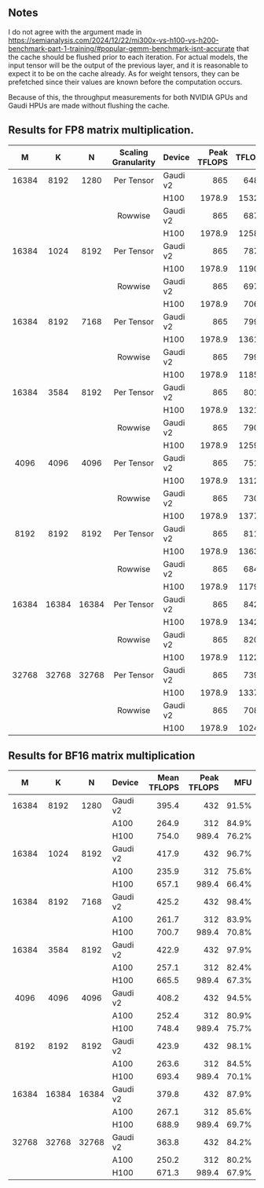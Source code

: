 ## Notes

I do not agree with the argument made in 
https://semianalysis.com/2024/12/22/mi300x-vs-h100-vs-h200-benchmark-part-1-training/#popular-gemm-benchmark-isnt-accurate
that the cache should be flushed prior to each iteration.
For actual models, the input tensor will be
the output of the previous layer, and it is reasonable to expect it
to be on the cache already. As for weight tensors, they can be
prefetched since their values are known before the computation occurs.

Because of this, the throughput measurements for both NVIDIA GPUs and Gaudi HPUs
are made without flushing the cache.


## Results for FP8 matrix multiplication.

|   M   |   K   |   N   | Scaling Granularity |  Device  | Peak TFLOPS | TFLOPS | MFU (%) |
|:-----:|:-----:|:-----:|:-------------------:|:---------|------------:|-------:|--------:|
| 16384 |  8192 |  1280 |      Per Tensor     | Gaudi v2 | 865         | 648.6  | 75.0%   |
|       |       |       |                     | H100     | 1978.9      | 1532.3 | 77.4%   |
|       |       |       |       Rowwise       | Gaudi v2 | 865         | 687.0  | 79.4%   |
|       |       |       |                     | H100     | 1978.9      | 1258.3 | 63.6%   |
| 16384 |  1024 |  8192 |      Per Tensor     | Gaudi v2 | 865         | 787.9  | 91.1%   |
|       |       |       |                     | H100     | 1978.9      | 1190.6 | 60.2%   |
|       |       |       |       Rowwise       | Gaudi v2 | 865         | 697.4  | 80.6%   |
|       |       |       |                     | H100     | 1978.9      | 706.0  | 35.7%   |
| 16384 |  8192 |  7168 |      Per Tensor     | Gaudi v2 | 865         | 799.7  | 92.5%   |
|       |       |       |                     | H100     | 1978.9      | 1361.9 | 68.8%   |
|       |       |       |       Rowwise       | Gaudi v2 | 865         | 799.4  | 92.4%   |
|       |       |       |                     | H100     | 1978.9      | 1185.6 | 59.9%   |
| 16384 |  3584 |  8192 |      Per Tensor     | Gaudi v2 | 865         | 801.4  | 92.6%   |
|       |       |       |                     | H100     | 1978.9      | 1321.6 | 66.8%   |
|       |       |       |       Rowwise       | Gaudi v2 | 865         | 790.3  | 91.4%   |
|       |       |       |                     | H100     | 1978.9      | 1259.7 | 63.7%   |
|  4096 |  4096 |  4096 |      Per Tensor     | Gaudi v2 | 865         | 751.7  | 86.9%   |
|       |       |       |                     | H100     | 1978.9      | 1312.4 | 66.3%   |
|       |       |       |       Rowwise       | Gaudi v2 | 865         | 730.8  | 84.5%   |
|       |       |       |                     | H100     | 1978.9      | 1377.7 | 69.6%   |
|  8192 |  8192 |  8192 |      Per Tensor     | Gaudi v2 | 865         | 811.0  | 93.8%   |
|       |       |       |                     | H100     | 1978.9      | 1363.6 | 68.9%   |
|       |       |       |       Rowwise       | Gaudi v2 | 865         | 684.7  | 79.2%   |
|       |       |       |                     | H100     | 1978.9      | 1179.2 | 59.6%   |
| 16384 | 16384 | 16384 |      Per Tensor     | Gaudi v2 | 865         | 842.7  | 97.4%   |
|       |       |       |                     | H100     | 1978.9      | 1342.6 | 67.8%   |
|       |       |       |       Rowwise       | Gaudi v2 | 865         | 820.4  | 94.8%   |
|       |       |       |                     | H100     | 1978.9      | 1122.0 | 56.7%   |
| 32768 | 32768 | 32768 |      Per Tensor     | Gaudi v2 | 865         | 739.7  | 85.5%   |
|       |       |       |                     | H100     | 1978.9      | 1337.9 | 67.6%   |
|       |       |       |       Rowwise       | Gaudi v2 | 865         | 708.2  | 81.9%   |
|       |       |       |                     | H100     | 1978.9      | 1024.5 | 51.8%   |


## Results for BF16 matrix multiplication

| M     | K     | N     | Device    | Mean TFLOPS | Peak TFLOPS | MFU   |
|:-----:|:-----:|:-----:|:----------|------------:|------------:|------:|
| 16384 |  8192 |  1280 |  Gaudi v2 | 395.4       | 432         | 91.5% |
|       |       |       |      A100 | 264.9       | 312         | 84.9% |
|       |       |       |      H100 | 754.0       | 989.4       | 76.2% |
| 16384 |  1024 |  8192 |  Gaudi v2 | 417.9       | 432         | 96.7% |
|       |       |       |      A100 | 235.9       | 312         | 75.6% |
|       |       |       |      H100 | 657.1       | 989.4       | 66.4% |
| 16384 |  8192 |  7168 |  Gaudi v2 | 425.2       | 432         | 98.4% |
|       |       |       |      A100 | 261.7       | 312         | 83.9% |
|       |       |       |      H100 | 700.7       | 989.4       | 70.8% |
| 16384 |  3584 |  8192 |  Gaudi v2 | 422.9       | 432         | 97.9% |
|       |       |       |      A100 | 257.1       | 312         | 82.4% |
|       |       |       |      H100 | 665.5       | 989.4       | 67.3% |
|  4096 |  4096 |  4096 |  Gaudi v2 | 408.2       | 432         | 94.5% |
|       |       |       |      A100 | 252.4       | 312         | 80.9% |
|       |       |       |      H100 | 748.4       | 989.4       | 75.7% |
|  8192 |  8192 |  8192 |  Gaudi v2 | 423.9       | 432         | 98.1% |
|       |       |       |      A100 | 263.6       | 312         | 84.5% |
|       |       |       |      H100 | 693.4       | 989.4       | 70.1% |
| 16384 | 16384 | 16384 |  Gaudi v2 | 379.8       | 432         | 87.9% |
|       |       |       |      A100 | 267.1       | 312         | 85.6% |
|       |       |       |      H100 | 688.9       | 989.4       | 69.7% |
| 32768 | 32768 | 32768 |  Gaudi v2 | 363.8       | 432         | 84.2% |
|       |       |       |      A100 | 250.2       | 312         | 80.2% |
|       |       |       |      H100 | 671.3       | 989.4       | 67.9% |
